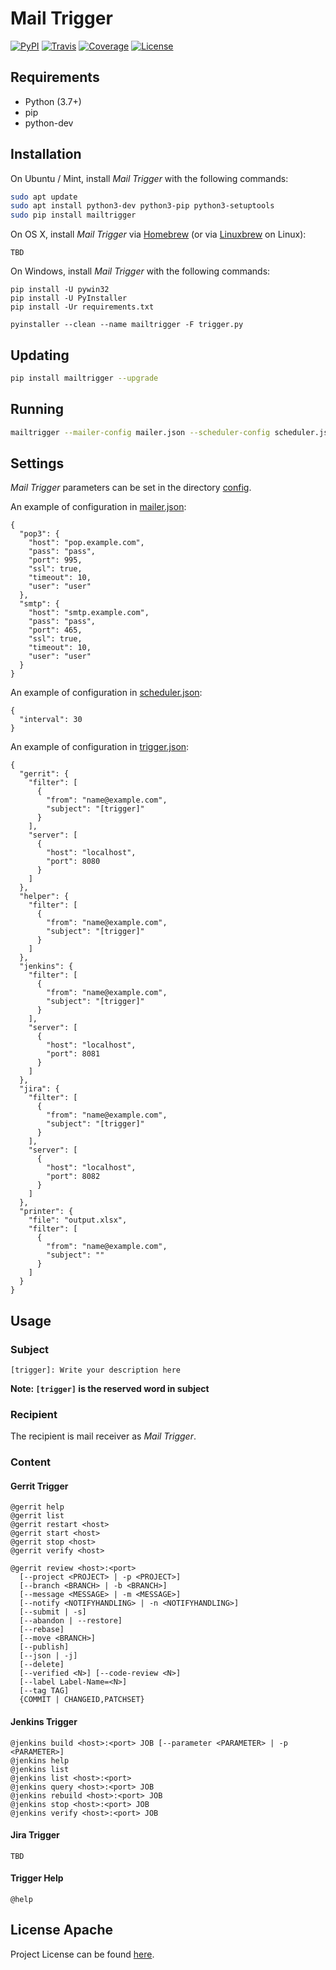 # Mail Trigger

[![PyPI](https://img.shields.io/pypi/v/mailtrigger.svg?color=brightgreen)](https://pypi.org/project/mailtrigger/)
[![Travis](https://travis-ci.com/craftslab/mailtrigger.svg?branch=master)](https://travis-ci.com/craftslab/mailtrigger)
[![Coverage](https://coveralls.io/repos/github/craftslab/mailtrigger/badge.svg?branch=master)](https://coveralls.io/github/craftslab/mailtrigger?branch=master)
[![License](https://img.shields.io/github/license/craftslab/mailtrigger.svg?color=brightgreen)](https://github.com/craftslab/mailtrigger/blob/master/LICENSE)



## Requirements

- Python (3.7+)
- pip
- python-dev



## Installation

On Ubuntu / Mint, install *Mail Trigger* with the following commands:

```bash
sudo apt update
sudo apt install python3-dev python3-pip python3-setuptools
sudo pip install mailtrigger
```

On OS X, install *Mail Trigger* via [Homebrew](https://brew.sh/) (or via [Linuxbrew](https://linuxbrew.sh/) on Linux):

```
TBD
```

On Windows, install *Mail Trigger* with the following commands:

```
pip install -U pywin32
pip install -U PyInstaller
pip install -Ur requirements.txt

pyinstaller --clean --name mailtrigger -F trigger.py
```



## Updating

```bash
pip install mailtrigger --upgrade
```



## Running

```bash
mailtrigger --mailer-config mailer.json --scheduler-config scheduler.json --trigger-config trigger.json
```



## Settings

*Mail Trigger* parameters can be set in the directory [config](https://github.com/craftslab/mailtrigger/blob/master/mailtrigger/config).

An example of configuration in [mailer.json](https://github.com/craftslab/mailtrigger/blob/master/mailtrigger/config/mailer.json):

```
{
  "pop3": {
    "host": "pop.example.com",
    "pass": "pass",
    "port": 995,
    "ssl": true,
    "timeout": 10,
    "user": "user"
  },
  "smtp": {
    "host": "smtp.example.com",
    "pass": "pass",
    "port": 465,
    "ssl": true,
    "timeout": 10,
    "user": "user"
  }
}
```

An example of configuration in [scheduler.json](https://github.com/craftslab/mailtrigger/blob/master/mailtrigger/config/scheduler.json):

```
{
  "interval": 30
}
```

An example of configuration in [trigger.json](https://github.com/craftslab/mailtrigger/blob/master/mailtrigger/config/trigger.json):

```
{
  "gerrit": {
    "filter": [
      {
        "from": "name@example.com",
        "subject": "[trigger]"
      }
    ],
    "server": [
      {
        "host": "localhost",
        "port": 8080
      }
    ]
  },
  "helper": {
    "filter": [
      {
        "from": "name@example.com",
        "subject": "[trigger]"
      }
    ]
  },
  "jenkins": {
    "filter": [
      {
        "from": "name@example.com",
        "subject": "[trigger]"
      }
    ],
    "server": [
      {
        "host": "localhost",
        "port": 8081
      }
    ]
  },
  "jira": {
    "filter": [
      {
        "from": "name@example.com",
        "subject": "[trigger]"
      }
    ],
    "server": [
      {
        "host": "localhost",
        "port": 8082
      }
    ]
  },
  "printer": {
    "file": "output.xlsx",
    "filter": [
      {
        "from": "name@example.com",
        "subject": ""
      }
    ]
  }
}
```



## Usage

### Subject

```
[trigger]: Write your description here
```

**Note: `[trigger]` is the reserved word in subject**



### Recipient

The recipient is mail receiver as *Mail Trigger*.



### Content

#### Gerrit Trigger

```
@gerrit help
@gerrit list
@gerrit restart <host>
@gerrit start <host>
@gerrit stop <host>
@gerrit verify <host>

@gerrit review <host>:<port>
  [--project <PROJECT> | -p <PROJECT>]
  [--branch <BRANCH> | -b <BRANCH>]
  [--message <MESSAGE> | -m <MESSAGE>]
  [--notify <NOTIFYHANDLING> | -n <NOTIFYHANDLING>]
  [--submit | -s]
  [--abandon | --restore]
  [--rebase]
  [--move <BRANCH>]
  [--publish]
  [--json | -j]
  [--delete]
  [--verified <N>] [--code-review <N>]
  [--label Label-Name=<N>]
  [--tag TAG]
  {COMMIT | CHANGEID,PATCHSET}
```



#### Jenkins Trigger

```
@jenkins build <host>:<port> JOB [--parameter <PARAMETER> | -p <PARAMETER>]
@jenkins help
@jenkins list
@jenkins list <host>:<port>
@jenkins query <host>:<port> JOB
@jenkins rebuild <host>:<port> JOB
@jenkins stop <host>:<port> JOB
@jenkins verify <host>:<port> JOB
```



#### Jira Trigger

```
TBD
```



#### Trigger Help

```
@help
```



## License Apache

Project License can be found [here](https://github.com/craftslab/mailtrigger/blob/master/LICENSE).
